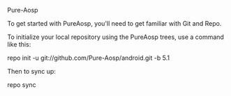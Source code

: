 Pure-Aosp

To get started with PureAosp, you'll need to get familiar with Git and Repo.

To initialize your local repository using the PureAosp trees, use a command like this:

repo init -u git://github.com/Pure-Aosp/android.git -b 5.1

Then to sync up:

repo sync

